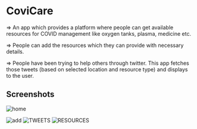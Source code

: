 
# CoviCare

=> An app which provides a platform where people can get available resources for COVID management like oxygen tanks, plasma, medicine etc.

=> People can add the resources which they can provide with necessary details.

=> People have been trying to help others through twitter. This app fetches those tweets (based on selected location and resource type) and displays to the user.

## Screenshots
![home](https://user-images.githubusercontent.com/72512986/122620809-87bc8580-d0b1-11eb-8a30-daa453f378ec.png)

![add](https://user-images.githubusercontent.com/72512986/122621057-16310700-d0b2-11eb-8941-d31c73820576.png)
![TWEETS](https://user-images.githubusercontent.com/72512986/122621076-1cbf7e80-d0b2-11eb-8ac4-0e4c150c62e3.png)
![RESOURCES](https://user-images.githubusercontent.com/72512986/122621082-221cc900-d0b2-11eb-90f0-7933ff165509.png)



